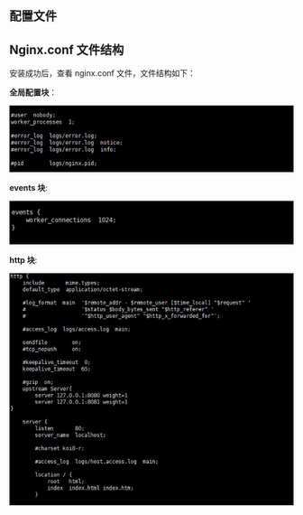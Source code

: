 ## 配置文件

## Nginx.conf 文件结构

安装成功后，查看 nginx.conf 文件，文件结构如下：

**全局配置块**：

![全局配置](./images/全局配置.jpg)

**events 块**:

![events块](./images/events块.jpg)

**http 块**:

![http块](./images/http块.jpg)

